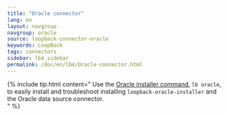 ```yaml
---
title: "Oracle connector"
lang: en
layout: navgroup
navgroup: oracle
source: loopback-connector-oracle
keywords: LoopBack
tags: connectors
sidebar: lb4_sidebar
permalink: /doc/en/lb4/Oracle-connector.html
---
```

{% include tip.html content="
Use the [Oracle installer command](Oracle-installer-command.html), `lb oracle`,
to easily install and troubleshoot installing `loopback-oracle-installer`
and the Oracle data source connector.  
" %}
